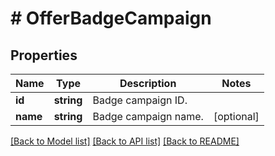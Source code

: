 # # OfferBadgeCampaign

## Properties

Name | Type | Description | Notes
------------ | ------------- | ------------- | -------------
**id** | **string** | Badge campaign ID. |
**name** | **string** | Badge campaign name. | [optional]

[[Back to Model list]](../../README.md#models) [[Back to API list]](../../README.md#endpoints) [[Back to README]](../../README.md)
